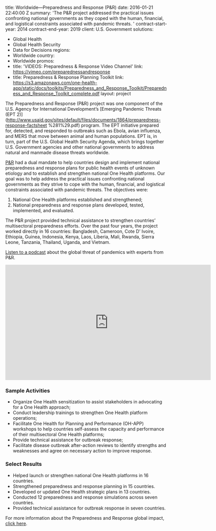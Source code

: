 
title: Worldwide—Preparedness and Response (P&R)
date: 2016-01-21 22:40:00 Z
summary: 'The P&R project addressed the practical issues confronting national governments
  as they coped with the human, financial, and logistical constraints associated with
  pandemic threats. '
contract-start-year: 2014
contract-end-year: 2019
client: U.S. Government
solutions:
- Global Health
- Global Health Security
- Data for Decisions
regions:
- Worldwide
country:
- Worldwide
promos:
- title: 'VIDEOS: Preparedness & Response Video Channel'
  link: https://vimeo.com/preparednessandresponse
- title: Preparedness & Response Planning Toolkit
  link: https://s3.amazonaws.com/one-health-app/static/docs/toolkits/Preparedness_and_Response_Toolkit/Preparedness_and_Response_Toolkit_complete.pdf
layout: project


The Preparedness and Response (P&R) project was one component of the U.S. Agency for International Development’s [Emerging Pandemic Threats (EPT 2)](http://www.usaid.gov/sites/default/files/documents/1864/preparedness-response-factsheet %281%29.pdf) program. The EPT initiative prepared for, detected, and responded to outbreaks such as Ebola, avian influenza, and MERS that move between animal and human populations. EPT is, in turn, part of the U.S. Global Health Security Agenda, which brings together U.S. Government agencies and other national governments to address natural and manmade disease threats worldwide.

[P&R](http://preparednessandresponse.org/) had a dual mandate to help countries design and implement national preparedness and response plans for public health events of unknown etiology and to establish and strengthen national One Health platforms. Our goal was to help address the practical issues confronting national governments as they strive to cope with the human, financial, and logistical constraints associated with pandemic threats. The objectives were:

1. National One Health platforms established and strengthened;
2. National preparedness and response plans developed, tested, implemented, and evaluated.

The P&R project provided technical assistance to strengthen countries’ multisectoral preparedness efforts. Over the past four years, the project worked directly in 16 countries: Bangladesh, Cameroon, Cote D’ Ivoire, Ethiopia, Guinea, Indonesia, Kenya, Laos, Liberia, Mali, Rwanda, Sierra Leone, Tanzania, Thailand, Uganda, and Vietnam.

[Listen to a podcast](https://soundcloud.com/csis-57169780/frontline-perspectives-on-pandemic-preparedness) about the global threat of pandemics with experts from P&R.

<iframe src="https://player.vimeo.com/video/271122811" width="640" height="360" frameborder="0" allowfullscreen></iframe>

### Sample Activities

* Organize One Health sensitization to assist stakeholders in advocating for a One Health approach;
* Conduct leadership trainings to strengthen One Health platform operations;
* Facilitate One Health for Planning and Performance (OH-APP) workshops to help countries self-assess the capacity and performance of their multisectoral One Health platforms;
* Provide technical assistance for outbreak response;
* Facilitate disease outbreak after-action reviews to identify strengths and weaknesses and agree on necessary action to improve response.

### Select Results

* Helped launch or strengthen national One Health platforms in 16 countries.
* Strengthened preparedness and response planning in 15 countries.
* Developed or updated One Health strategic plans in 13 countries.
* Conducted 12 preparedness and response simulations across seven countries.
* Provided technical assistance for outbreak response in seven countries.

For more information about the Preparedness and Response global impact, [click here](/uploads/Global%20EOP%20Flyer_Final_final-56f274.pdf).

